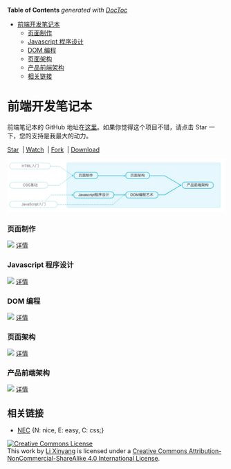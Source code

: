 <!-- START doctoc generated TOC please keep comment here to allow auto update -->
<!-- DON'T EDIT THIS SECTION, INSTEAD RE-RUN doctoc TO UPDATE -->
**Table of Contents**  *generated with [DocToc](https://github.com/thlorenz/doctoc)*

- [前端开发笔记本](#%E7%9F%A5%E8%AF%86%E4%BD%93%E7%B3%BB%E5%86%85%E5%AE%B9%E8%AE%B0%E5%BD%95)
    - [页面制作](#%E9%A1%B5%E9%9D%A2%E5%88%B6%E4%BD%9C)
    - [Javascript 程序设计](#javascript-%E7%A8%8B%E5%BA%8F%E8%AE%BE%E8%AE%A1)
    - [DOM 编程](#dom-%E7%BC%96%E7%A8%8B)
    - [页面架构](#%E9%A1%B5%E9%9D%A2%E6%9E%B6%E6%9E%84)
    - [产品前端架构](#%E4%BA%A7%E5%93%81%E5%89%8D%E7%AB%AF%E6%9E%B6%E6%9E%84)
  - [相关链接](#%E7%9B%B8%E5%85%B3%E9%93%BE%E6%8E%A5)

<!-- END doctoc generated TOC please keep comment here to allow auto update -->

# 前端开发笔记本

前端笔记本的 GitHub 地址在[这里](https://github.com/li-xinyang/FEND_Note)。如果你觉得这个项目不错，请点击 Star 一下，您的支持是我最大的动力。

<!-- Place this tag where you want the button to render. -->
<a class="github-button" href="https://github.com/li-xinyang/FEND_Note" data-style="mega" data-count-href="/li-xinyang/FEND_Note/stargazers" data-count-api="/repos/li-xinyang/FEND_Note#stargazers_count" data-count-aria-label="# stargazers on GitHub" aria-label="Star li-xinyang/FEND_Note on GitHub">Star</a>
&nbsp;|&nbsp;<a class="github-button" href="https://github.com/li-xinyang/FEND_Note" data-style="mega" data-count-href="/li-xinyang/FEND_Note/watchers" data-count-api="/repos/li-xinyang/FEND_Note#subscribers_count" data-count-aria-label="# watchers on GitHub" aria-label="Watch li-xinyang/FEND_Note on GitHub">Watch</a>
&nbsp;|&nbsp;<a class="github-button" href="https://github.com/li-xinyang/FEND_Note/fork" data-style="mega" data-count-href="/li-xinyang/FEND_Note/network" data-count-api="/repos/li-xinyang/FEND_Note#forks_count" data-count-aria-label="# forks on GitHub" aria-label="Fork li-xinyang/FEND_Note on GitHub">Fork</a>
&nbsp;|&nbsp;<a class="github-button" href="https://github.com/li-xinyang/FEND_Note/archive/master.zip" data-style="mega" aria-label="Download li-xinyang/FEND_Note on GitHub">Download</a>

![](img/C/career-path.jpg)

### 页面制作

![](http://progressed.io/bar/100?title=Progress) [详情](chapter1/00_intro.md)

### Javascript 程序设计

![](http://progressed.io/bar/87?title=Progress) [详情](chapter2/00_intro.md)

### DOM 编程

![](http://progressed.io/bar/0?title=Progress) [详情](#)

### 页面架构

![](http://progressed.io/bar/0?title=Progress) [详情](#)

### 产品前端架构

![](http://progressed.io/bar/0?title=Progress) [详情](#)

## 相关链接

- [NEC](http://nec.netease.com/) {N: nice, E: easy, C: css;}

<a rel="license" href="http://creativecommons.org/licenses/by-nc-sa/4.0/"><img alt="Creative Commons License" style="border-width:0" src="https://i.creativecommons.org/l/by-nc-sa/4.0/80x15.png" /></a><br />This work by <a xmlns:cc="http://creativecommons.org/ns#" href="li-xinyang.com" property="cc:attributionName" rel="cc:attributionURL">Li Xinyang</a> is licensed under a <a rel="license" href="http://creativecommons.org/licenses/by-nc-sa/4.0/">Creative Commons Attribution-NonCommercial-ShareAlike 4.0 International License</a>.

<!-- Place this tag right after the last button or just before your close body tag. -->
<script async defer id="github-bjs" src="https://buttons.github.io/buttons.js"></script>